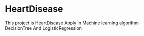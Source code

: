 # HeartDisease
This project is HeartDisease  Apply in Machine learning algorithm DecisionTree And LogisticRegression 
